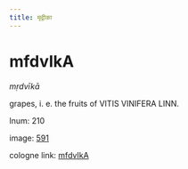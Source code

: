 ```yaml
---
title: मृद्वीका
---
```


# mfdvIkA

<i>mṛdvīkā</i>  <div n="P" />grapes, i. e. the fruits of <bot>VITIS VINIFERA LINN.</bot>

lnum: 210

image: [591](https://www.sanskrit-lexicon.uni-koeln.de/scans/csl-apidev/servepdf.php?dict=snp&page=591)

cologne link: [mfdvIkA](https://sanskrit-lexicon.uni-koeln.de/scans/csl-apidev/getword.php?dict=snp&key=mfdvIkA)

